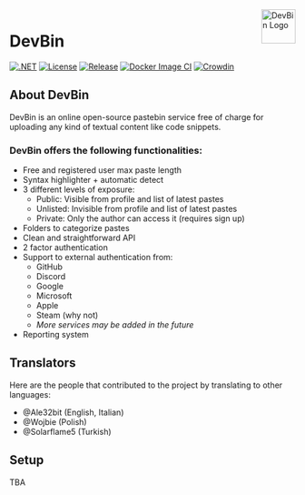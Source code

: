 <a href="https://devbin.dev">
    <img src="https://devbin.dev/appicon.png" alt="DevBin Logo" title="DevBin" align="right" height="60" />
</a>

# DevBin

[![.NET](https://github.com/Ale32bit/DevBin/actions/workflows/dotnet.yml/badge.svg)](https://github.com/Ale32bit/DevBin/actions/workflows/dotnet.yml)
[![License](https://img.shields.io/github/license/Ale32bit/DevBin)](https://github.com/Ale32bit/DevBin/blob/v3/LICENSE)
[![Release](https://img.shields.io/github/v/release/Ale32bit/DevBin)](https://github.com/Ale32bit/DevBin/releases/latest)
[![Docker Image CI](https://github.com/Ale32bit/DevBin/actions/workflows/docker-image.yml/badge.svg)](https://github.com/Ale32bit/DevBin/actions/workflows/docker-image.yml)
[![Crowdin](https://badges.crowdin.net/devbin/localized.svg)](https://i18n.devbin.dev/project/devbin)

## About DevBin

DevBin is an online open-source pastebin service free of charge for uploading any kind of textual content like code snippets.

### DevBin offers the following functionalities:

- Free and registered user max paste length
- Syntax highlighter + automatic detect
- 3 different levels of exposure:
  - Public: Visible from profile and list of latest pastes
  - Unlisted: Invisible from profile and list of latest pastes
  - Private: Only the author can access it (requires sign up)
- Folders to categorize pastes
- Clean and straightforward API
- 2 factor authentication
- Support to external authentication from:
  - GitHub
  - Discord
  - Google
  - Microsoft
  - Apple
  - Steam (why not)
  - *More services may be added in the future*
- Reporting system

## Translators

Here are the people that contributed to the project by translating to other languages:

- @Ale32bit (English, Italian)
- @Wojbie (Polish)
- @Solarflame5 (Turkish)

## Setup

TBA

